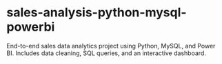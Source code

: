 # sales-analysis-python-mysql-powerbi
End-to-end sales data analytics project using Python, MySQL, and Power BI. Includes data cleaning, SQL queries, and an interactive dashboard.
